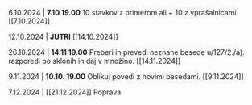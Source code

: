 6.10.2024 | **7.10 19.00**
10 stavkov z primerom ali + 10 z vprašalnicami
[[7.10.2024]]

12.10.2024 | **JUTRI**
[[14.10.2024]]

26.10.2024 | **14.11 19.00**
Preberi in prevedi neznane besede u/127/2./a).
razporedi po sklonih in daj v množino.
[[14.11.2024]]

9.11.2024 | **10.10. 19.00**
Oblikuj povedi z novimi besedami.
[[9.11.2024]]

7.12.2024 | [[21.12.2024]]
Poprava